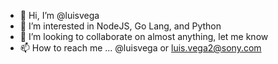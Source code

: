 - 👋 Hi, I’m @luisvega
- 👀 I’m interested in NodeJS, Go Lang, and Python  
- 💞️ I’m looking to collaborate on almost anything, let me know
- 📫 How to reach me ... @luisvega or luis.vega2@sony.com

